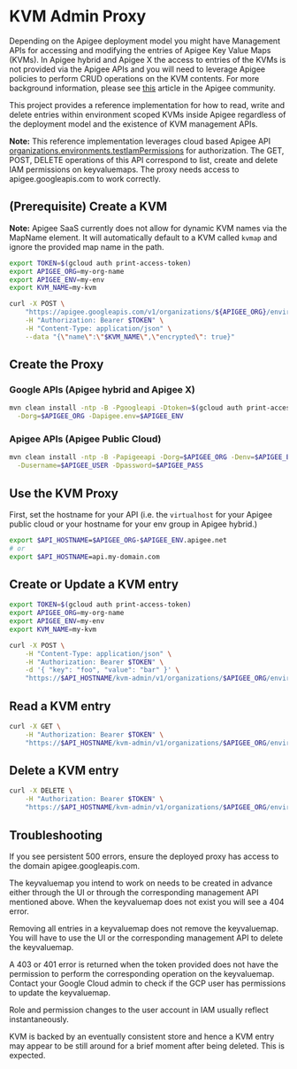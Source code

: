 # KVM Admin Proxy

Depending on the Apigee deployment model you might have Management APIs for
accessing and modifying the entries of Apigee Key Value Maps (KVMs). In Apigee
hybrid and Apigee X the access to entries of the KVMs is not provided via the
Apigee APIs and you will need to leverage Apigee policies to perform CRUD
operations on the KVM contents. 
For more background information, please see [this](https://community.apigee.com/articles/89782/providing-kvm-content-apis-for-apigee-x-and-hybrid.html)
article in the Apigee community.

This project provides a reference implementation for how to read, write and
delete entries within environment scoped KVMs inside Apigee regardless of the
deployment model and the existence of KVM management APIs.

**Note:** This reference implementation leverages cloud based Apigee API
[organizations.environments.testIamPermissions](https://cloud.google.com/apigee/docs/reference/apis/apigee/rest/v1/organizations.environments/testIamPermissions)
for authorization. The GET, POST, DELETE operations of this API correspond
to list, create and delete IAM permissions on keyvaluemaps. The proxy needs
access to apigee.googleapis.com to work correctly.

## (Prerequisite) Create a KVM

**Note:** Apigee SaaS currently does not allow for dynamic KVM names via the
MapName element. It will automatically default to a KVM called `kvmap` and
ignore the provided map name in the path.

```sh
export TOKEN=$(gcloud auth print-access-token)
export APIGEE_ORG=my-org-name
export APIGEE_ENV=my-env
export KVM_NAME=my-kvm

curl -X POST \
    "https://apigee.googleapis.com/v1/organizations/${APIGEE_ORG}/environments/$APIGEE_ENV/keyvaluemaps" \
    -H "Authorization: Bearer $TOKEN" \
    -H "Content-Type: application/json" \
    --data "{\"name\":\"$KVM_NAME\",\"encrypted\": true}"
```

## Create the Proxy

### Google APIs (Apigee hybrid and Apigee X)

```sh
mvn clean install -ntp -B -Pgoogleapi -Dtoken=$(gcloud auth print-access-token) \
  -Dorg=$APIGEE_ORG -Dapigee.env=$APIGEE_ENV
```

### Apigee APIs (Apigee Public Cloud)

```sh
mvn clean install -ntp -B -Papigeeapi -Dorg=$APIGEE_ORG -Denv=$APIGEE_ENV \
  -Dusername=$APIGEE_USER -Dpassword=$APIGEE_PASS
```

## Use the KVM Proxy

First, set the hostname for your API (i.e. the `virtualhost` for your Apigee
public cloud or your hostname for your env group in Apigee hybrid.)

```sh
export $API_HOSTNAME=$APIGEE_ORG-$APIGEE_ENV.apigee.net
# or
export $API_HOSTNAME=api.my-domain.com
```

## Create or Update a KVM entry

```sh
export TOKEN=$(gcloud auth print-access-token)
export APIGEE_ORG=my-org-name
export APIGEE_ENV=my-env
export KVM_NAME=my-kvm

curl -X POST \
    -H "Content-Type: application/json" \
    -H "Authorization: Bearer $TOKEN" \
    -d '{ "key": "foo", "value": "bar" }' \
    "https://$API_HOSTNAME/kvm-admin/v1/organizations/$APIGEE_ORG/environments/$APIGEE_ENV/keyvaluemaps/$KVM_NAME/entries"
```

## Read a KVM entry

```sh
curl -X GET \
    -H "Authorization: Bearer $TOKEN" \
    "https://$API_HOSTNAME/kvm-admin/v1/organizations/$APIGEE_ORG/environments/$APIGEE_ENV/keyvaluemaps/$KVM_NAME/entries/foo"
```

## Delete a KVM entry

```sh
curl -X DELETE \
    -H "Authorization: Bearer $TOKEN" \
    "https://$API_HOSTNAME/kvm-admin/v1/organizations/$APIGEE_ORG/environments/$APIGEE_ENV/keyvaluemaps/$KVM_NAME/entries/foo"
```

## Troubleshooting

If you see persistent 500 errors, ensure the deployed proxy has access to the
domain apigee.googleapis.com.

The keyvaluemap you intend to work on needs to be created in advance either
through the UI or through the corresponding management API mentioned above.
When the keyvaluemap does not exist you will see a 404 error.

Removing all entries in a keyvaluemap does not remove the keyvaluemap. You will
have to use the UI or the corresponding management API to delete the
keyvaluemap.

A 403 or 401 error is returned when the token provided does not have the
permission to perform the corresponding operation on the keyvaluemap. Contact
your Google Cloud admin to check if the GCP user has permissions to update the
keyvaluemap.

Role and permission changes to the user account in IAM usually reflect
instantaneously.

KVM is backed by an eventually consistent store and hence a KVM entry may
appear to be still around for a brief moment after being deleted. This is
expected.
